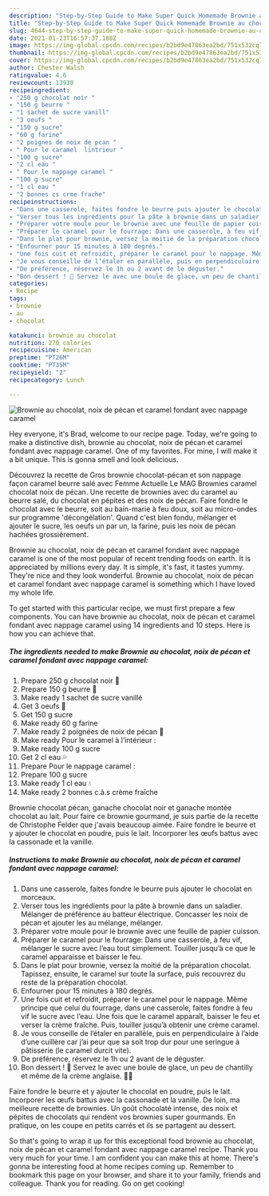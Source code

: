 ```yaml
---
description: "Step-by-Step Guide to Make Super Quick Homemade Brownie au chocolat, noix de pécan et caramel fondant avec nappage caramel"
title: "Step-by-Step Guide to Make Super Quick Homemade Brownie au chocolat, noix de pécan et caramel fondant avec nappage caramel"
slug: 4644-step-by-step-guide-to-make-super-quick-homemade-brownie-au-chocolat-noix-de-pecan-et-caramel-fondant-avec-nappage-caramel
date: 2021-01-23T16:57:37.188Z
image: https://img-global.cpcdn.com/recipes/b2bd9e47863ea2bd/751x532cq70/brownie-au-chocolat-noix-de-pecan-et-caramel-fondant-avec-nappage-caramel-photo-principale-de-la-recette.jpg
thumbnail: https://img-global.cpcdn.com/recipes/b2bd9e47863ea2bd/751x532cq70/brownie-au-chocolat-noix-de-pecan-et-caramel-fondant-avec-nappage-caramel-photo-principale-de-la-recette.jpg
cover: https://img-global.cpcdn.com/recipes/b2bd9e47863ea2bd/751x532cq70/brownie-au-chocolat-noix-de-pecan-et-caramel-fondant-avec-nappage-caramel-photo-principale-de-la-recette.jpg
author: Chester Walsh
ratingvalue: 4.6
reviewcount: 13930
recipeingredient:
- "250 g chocolat noir "
- "150 g beurre "
- "1 sachet de sucre vanill"
- "3 oeufs "
- "150 g sucre"
- "60 g farine"
- "2 poignes de noix de pcan "
- " Pour le caramel  lintrieur "
- "100 g sucre"
- "2 cl eau "
- " Pour le nappage caramel "
- "100 g sucre"
- "1 cl eau "
- "2 bonnes cs crme frache"
recipeinstructions:
- "Dans une casserole, faites fondre le beurre puis ajouter le chocolat en morceaux."
- "Verser tous les ingrédients pour la pâte à brownie dans un saladier. Mélanger de préférence au batteur électrique. Concasser les noix de pécan et ajouter les au mélange, mélanger."
- "Préparer votre moule pour le brownie avec une feuille de papier cuisson."
- "Préparer le caramel pour le fourrage: Dans une casserole, à feu vif, mélanger le sucre avec l’eau tout simplement. Touiller jusqu’à ce que le caramel apparaisse et baisser le feu."
- "Dans le plat pour brownie, versez la moitié de la préparation chocolat. Tapissez, ensuite, le caramel sur toute la surface, puis recouvrez du reste de la préparation chocolat."
- "Enfourner pour 15 minutes à 180 degrés."
- "Une fois cuit et refroidit, préparer le caramel pour le nappage. Même principe que celui du fourrage, dans une casserole, faites fondre à feu vif le sucre avec l’eau. Une fois que le caramel apparaît, baisser le feu et verser la crème fraîche. Puis, touiller jusqu’à obtenir une crème caramel."
- "Je vous conseille de l’étaler en parallèle, puis en perpendiculaire à l’aide d’une cuillère car j’ai peur que sa soit trop dur pour une seringue à pâtisserie (le caramel durcit vite)."
- "De préférence, réservez le 1h ou 2 avant de le déguster."
- "Bon dessert ! 🤤 Servez le avec une boule de glace, un peu de chantilly et même de la crème anglaise. 🍧🍨"
categories:
- Recipe
tags:
- brownie
- au
- chocolat

katakunci: brownie au chocolat 
nutrition: 270 calories
recipecuisine: American
preptime: "PT26M"
cooktime: "PT35M"
recipeyield: "2"
recipecategory: Lunch

---
```



![Brownie au chocolat, noix de pécan et caramel fondant avec nappage caramel](https://img-global.cpcdn.com/recipes/b2bd9e47863ea2bd/751x532cq70/brownie-au-chocolat-noix-de-pecan-et-caramel-fondant-avec-nappage-caramel-photo-principale-de-la-recette.jpg)

Hey everyone, it's Brad, welcome to our recipe page. Today, we're going to make a distinctive dish, brownie au chocolat, noix de pécan et caramel fondant avec nappage caramel. One of my favorites. For mine, I will make it a bit unique. This is gonna smell and look delicious.

Découvrez la recette de Gros brownie chocolat-pécan et son nappage façon caramel beurre salé avec Femme Actuelle Le MAG Brownies caramel chocolat noix de pécan. Une recette de brownies avec du caramel au beurre salé, du chocolat en pépites et des noix de pécan. Faire fondre le chocolat avec le beurre, soit au bain-marie à feu doux, soit au micro-ondes sur programme &#39;décongélation&#39;. Quand c&#39;est bien fondu, mélanger et ajouter le sucre, les oeufs un par un, la farine, puis les noix de pécan hachées grossièrement.

Brownie au chocolat, noix de pécan et caramel fondant avec nappage caramel is one of the most popular of recent trending foods on earth. It is appreciated by millions every day. It is simple, it's fast, it tastes yummy. They're nice and they look wonderful. Brownie au chocolat, noix de pécan et caramel fondant avec nappage caramel is something which I have loved my whole life.


To get started with this particular recipe, we must first prepare a few components. You can have brownie au chocolat, noix de pécan et caramel fondant avec nappage caramel using 14 ingredients and 10 steps. Here is how you can achieve that.

<!--inarticleads1-->

##### The ingredients needed to make Brownie au chocolat, noix de pécan et caramel fondant avec nappage caramel:

1. Prepare 250 g chocolat noir 🍫
1. Prepare 150 g beurre 🧈
1. Make ready 1 sachet de sucre vanillé
1. Get 3 oeufs 🥚
1. Get 150 g sucre
1. Make ready 60 g farine
1. Make ready 2 poignées de noix de pécan 🥜
1. Make ready  Pour le caramel à l’intérieur :
1. Make ready 100 g sucre
1. Get 2 cl eau 💦
1. Prepare  Pour le nappage caramel :
1. Prepare 100 g sucre
1. Make ready 1 cl eau 💧
1. Make ready 2 bonnes c.à.s crème fraîche


Brownie chocolat pécan, ganache chocolat noir et ganache montée chocolat au lait. Pour faire ce brownie gourmand, je suis partie de la recette de Christophe Felder que j&#39;avais beaucoup aimée. Faire fondre le beurre et y ajouter le chocolat en poudre, puis le lait. Incorporer les œufs battus avec la cassonade et la vanille. 

<!--inarticleads2-->

##### Instructions to make Brownie au chocolat, noix de pécan et caramel fondant avec nappage caramel:

1. Dans une casserole, faites fondre le beurre puis ajouter le chocolat en morceaux.
1. Verser tous les ingrédients pour la pâte à brownie dans un saladier. Mélanger de préférence au batteur électrique. Concasser les noix de pécan et ajouter les au mélange, mélanger.
1. Préparer votre moule pour le brownie avec une feuille de papier cuisson.
1. Préparer le caramel pour le fourrage: Dans une casserole, à feu vif, mélanger le sucre avec l’eau tout simplement. Touiller jusqu’à ce que le caramel apparaisse et baisser le feu.
1. Dans le plat pour brownie, versez la moitié de la préparation chocolat. Tapissez, ensuite, le caramel sur toute la surface, puis recouvrez du reste de la préparation chocolat.
1. Enfourner pour 15 minutes à 180 degrés.
1. Une fois cuit et refroidit, préparer le caramel pour le nappage. Même principe que celui du fourrage, dans une casserole, faites fondre à feu vif le sucre avec l’eau. Une fois que le caramel apparaît, baisser le feu et verser la crème fraîche. Puis, touiller jusqu’à obtenir une crème caramel.
1. Je vous conseille de l’étaler en parallèle, puis en perpendiculaire à l’aide d’une cuillère car j’ai peur que sa soit trop dur pour une seringue à pâtisserie (le caramel durcit vite).
1. De préférence, réservez le 1h ou 2 avant de le déguster.
1. Bon dessert ! 🤤 Servez le avec une boule de glace, un peu de chantilly et même de la crème anglaise. 🍧🍨


Faire fondre le beurre et y ajouter le chocolat en poudre, puis le lait. Incorporer les œufs battus avec la cassonade et la vanille. De loin, ma meilleure recette de brownies. Un goût chocolaté intense, des noix et pépites de chocolats qui rendent vos brownies super gourmands. En pratique, on les coupe en petits carrés et ils se partagent au dessert. 

So that's going to wrap it up for this exceptional food brownie au chocolat, noix de pécan et caramel fondant avec nappage caramel recipe. Thank you very much for your time. I am confident you can make this at home. There's gonna be interesting food at home recipes coming up. Remember to bookmark this page on your browser, and share it to your family, friends and colleague. Thank you for reading. Go on get cooking!
